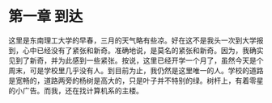 
# 第一章 到达

这里是东南理工大学的早春，三月的天气略有些凉。好在这不是我头一次到大学报到，心中已经没有了紧张和新奇。准确地说，是莫名的紧张和新奇。因为，我确实见到了新奇，并为此感到一些紧张。按说，这里已经开学一个月了，虽然今天是个周末，可是学校里几乎没有人。到目前为止，我仍然是这里唯一的人。学校的道路是宽畅的，道路两旁的杨树是高大的，只是叶子并不特别的绿。树杆上，有着零星的小广告。而我，还在找计算机系的主楼。



